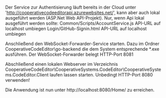 Der Service zur Authentisierung läuft bereits in der Cloud unter 'http://cooperativecodeeditorapi.azurewebsites.net/', kann aber auch lokal ausgeführt werden (ASP.Net Web API-Projekt).
        Nur, wenn Api lokal ausgeführt werden sollte: 
            Common/Scripts/AccountService.js API-URL auf localhost umbiegen
            Login/GitHub-Signin.html API-URL auf localhost umbiegen


Anschließend den WebSocket-Forwarder-Service starten. Dazu im Ordner CooperativeCodeEditor\go-backend die dem System entsprechende *.exe ausführen. Der WebSocket-Forwarder belegt HTTP-Port 8081

Abschließend einen lokalen Webserver im Verzeichnis CooperativeCodeEditor\CooperativeSystems.CodeEditor\CooperativeSystems.CodeEditor.Client laufen lassen starten. Unbedingt HTTP-Port 8080 verwenden!


Die Anwendung ist nun unter http://localhost:8080/Home/ zu erreichen.